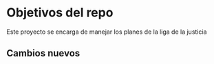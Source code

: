 # Objetivos del repo

Este proyecto se encarga de manejar los planes de la liga de la justicia


## Cambios nuevos


